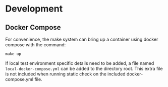 Development
===========

Docker Compose
--------------

For convenience, the make system can bring up a container using docker compose
with the command:

```shell
make up
```

If local test environment specific details need to be added, a file named
`local-docker-compose.yml` can be added to the directory root.
This extra file is not included when running static check on the included docker-compose.yml file.
